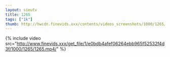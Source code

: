 ```yaml
--- 
layout: sieutv
title: 1265
tags: ["1k"]
thumb: http://hwcdn.finevids.xxx/contents/videos_screenshots/1000/1265/preview.mp4.jpg
---
```

{% include video src="http://www.finevids.xxx/get_file/1/e0bdb4afef06264ebb965f52532f4d3f/1000/1265/1265.mp4/" %} 
